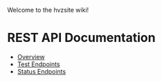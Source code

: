 Welcome to the hvzsite wiki!

REST API Documentation
======================

* [Overview](rest_api_overview)
* [Test Endpoints](rest_api_test)
* [Status Endpoints](rest_api_status)